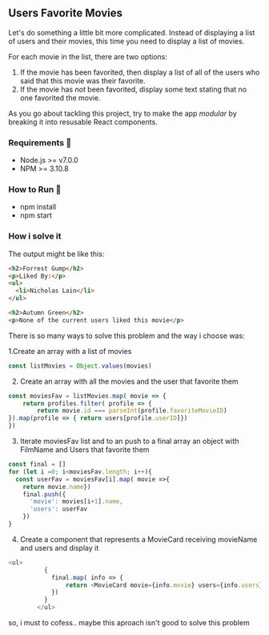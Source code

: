 ## Users Favorite Movies

Let's do something a little bit more complicated. Instead of displaying a
list of users and their movies, this time you need to display a list of movies.

For each movie in the list, there are two options:

1. If the movie has been favorited, then display a list of all of the users who said that this movie was their favorite.
2. If the movie has *not* been favorited, display some text stating that no one favorited the movie.

As you go about tackling this project, try to make the app *modular* by breaking it into resusable React components.

### Requirements :wrench:
- Node.js >= v7.0.0
- NPM >= 3.10.8

### How to Run :runner:
- npm install
- npm start

### How i solve it

The output might be like this:
```html
<h2>Forrest Gump</h2>
<p>Liked By:</p>
<ul>
  <li>Nicholas Lain</li>
</ul>

<h2>Autumn Green</h2>
<p>None of the current users liked this movie</p>

```
There is so many ways to solve this problem and the way i choose was:

1.Create an array with a list of movies

```javascript
const listMovies = Object.values(movies)
```
2. Create an array with all the movies and the user that favorite them
```javascript
const moviesFav = listMovies.map( movie => {
	return profiles.filter( profile => {
		return movie.id === parseInt(profile.favoriteMovieID)
}).map(profile => { return users[profile.userID]})
})
```
3. Iterate moviesFav list and to an push to a final array an object with FilmName and Users that favorite them
```javascript
const final = []
for (let i =0; i<moviesFav.length; i++){
  const userFav = moviesFav[i].map( movie =>{
    return movie.name})
    final.push({
      'movie': movies[i+1].name,
      'users': userFav
    })
}
```
4. Create a component that represents a MovieCard receiving movieName and users and display it
```javascript
<ul>
          {
            final.map( info => {
                return <MovieCard movie={info.movie} users={info.users} />
            })
          }
        </ul>
```

so, i must to cofess.. maybe this aproach isn't good to solve this problem
